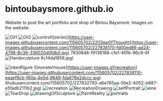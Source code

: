 # bintoubaysmore.github.io
Website to post the art portfolio and shop of Bintou Baysmore. 
Images on the website:

![Oil1](https://user-images.githubusercontent.com/115605702/227825787-e22fc4f3-aa19-466b-9f8d-5d1a4cd1b794.jpg)
![Oil2](https://user-images.githubusercontent.com/115605702/227825797-5baa59f4-d150-4d1b-8ce9-e366667be934.jpg)
![control](https://user-images.githubusercontent.com/115605702/227830758-6ae0cca2-96a1-4dcc-8a77-1925cc454b71.jpg)![series](https://user-images.githubusercontent.com/115605702/22![SeeOfThought](https://user-images.githubusercontent.com/115605702/227838170-fd00ed86-ad24-4798-8c36-336020d0fdb0.jpg)
7830848-f9136188-cfe1-40fb-96c9-6f![Handsculpture](https://user-images.githubusercontent.com/115605702/227838192-3e6eae38-e870-4173-a3e8-b75ec417c580.jpg)
8c14da1858.jpg)

![inkedfigure](https://user-images.githubusercontent.com/115605702/227832773-be8943e0-627e-407a-948c-10b406fe3215.jpeg)
![monsterhouse](https://user-images.g![recreation](https://user-images.githubusercontent.com/115605702/227838110-eeaef9cb-f60a-4e5d-9649-fda676e2dccc.jpg)
ithubusercontent.com/115605702/227832793-a6e765aa-56e2-4052-b887-e5fadb2111b2.jpg)
![recreation](https://user-images.githubusercontent.com/115605702/227838128-bdf0f83b-5e46-4b0f-9a37-ba9d79304cd2.jpg)
![RecreationDrawing](https://user-images.githubusercontent.com/115605702/227838139-f021f856-7d05-45a4-be98-b029b83368fe.jpg)
![selfPortrait](https://user-images.githubusercontent.com/115605702/227838152-3255273e-f044-4672-8f9c-e5f6d3ee2dd4.jpg)
![wine](https://user-images.githubusercontent.com/115605702/227838157-2166a1bf-807b-4b25-afc0-36362f711d17.jpg)
![TearDrop](https://user-images.githubusercontent.com/115605702/227838164-e26a250b-49c2-4506-8dd7-7ddfebeb08d5.JPG)
![drawingOfSculpture](https://user-images.githubusercontent.com/115605702/228133394-4028d535-93d6-43ba-955e-3ce6ecf5db35.JPG)
![PaintReality](https://user-images.githubusercontent.com/115605702/228133440-ddbd37f3-18bb-472a-8560-87fdd3d339c6.jpeg)
![portraits](https://user-images.githubusercontent.com/115605702/228133472-e2500844-5f1e-4829-a144-321e00bae1e9.jpeg)
